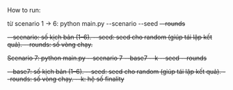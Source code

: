 How to run:

từ scenario 1 -> 6:
python main.py --scenario <num> --seed <s> --rounds <r> 

--scenario: số kịch bản (1–6).
--seed: seed cho random (giúp tái lập kết quả).
--rounds: số vòng chạy.

Scenario 7:
python main.py --scenario 7 --base7 <num> --k <num> --seed<s> --rounds <r>

--base7: số kịch bản (1–6).
--seed: seed cho random (giúp tái lập kết quả).
--rounds: số vòng chạy.
--k: hệ số finality